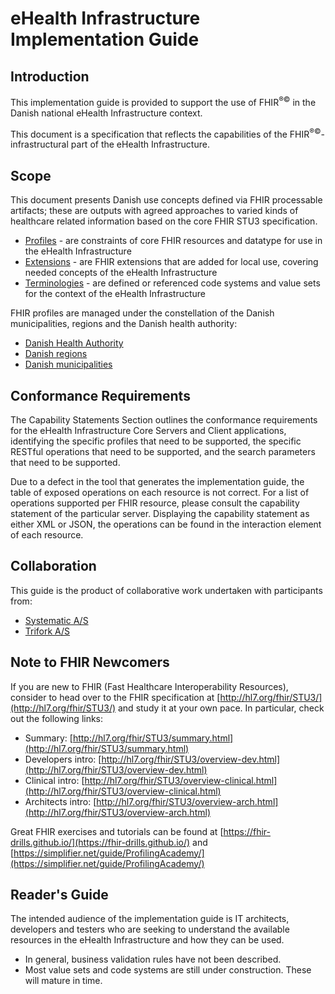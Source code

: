 # eHealth Infrastructure Implementation Guide

## Introduction
This implementation guide is provided to support the use of FHIR<sup>&reg;&copy;</sup> in the Danish national
eHealth Infrastructure context.

This document is a specification that reflects the capabilities of the FHIR<sup>&reg;&copy;</sup>-infrastructural part
of the eHealth Infrastructure.

## Scope

This document presents Danish use concepts defined via FHIR processable artifacts; these are outputs with agreed approaches to varied kinds of healthcare related information based on the core FHIR STU3 specification.
* [Profiles](profiles.html) - are constraints of core FHIR resources and datatype for use in the eHealth Infrastructure
* [Extensions](extensions.html) - are FHIR extensions that are added for local use, covering needed concepts of the eHealth Infrastructure
* [Terminologies](terminology.html) - are defined or referenced code systems and value sets for the context of the eHealth Infrastructure

FHIR profiles are managed under the constellation of the Danish municipalities, regions and the Danish health authority:

* [Danish Health Authority](https://sst.dk/)
* [Danish regions](https://regioner.dk/)
* [Danish municipalities](https://kl.dk/)

## Conformance Requirements

The Capability Statements Section outlines the conformance requirements for the eHealth Infrastructure Core Servers and Client applications, identifying the specific profiles that need to be supported, the specific RESTful operations that need to be supported, and the search parameters that need to be supported.

Due to a defect in the tool that generates the implementation guide, the table of exposed operations on each resource is not correct. For a list of operations supported per FHIR resource, please consult the capability statement of the particular server. Displaying the capability statement as either XML or JSON, the operations can be found in the interaction element of each resource.

## Collaboration

This guide is the product of collaborative work undertaken with participants from:

* [Systematic A/S](https://systematic.com/)
* [Trifork A/S](https://trifork.com/)

## Note to FHIR Newcomers

If you are new to FHIR (Fast Healthcare Interoperability Resources), consider to head over to the FHIR specification at [http://hl7.org/fhir/STU3/](http://hl7.org/fhir/STU3/) and study it at your own pace. In particular, check out the following links:

- Summary: [http://hl7.org/fhir/STU3/summary.html](http://hl7.org/fhir/STU3/summary.html)
- Developers intro: [http://hl7.org/fhir/STU3/overview-dev.html](http://hl7.org/fhir/STU3/overview-dev.html)
- Clinical intro: [http://hl7.org/fhir/STU3/overview-clinical.html](http://hl7.org/fhir/STU3/overview-clinical.html)
- Architects intro: [http://hl7.org/fhir/STU3/overview-arch.html](http://hl7.org/fhir/STU3/overview-arch.html)

Great FHIR exercises and tutorials can be found at [https://fhir-drills.github.io/](https://fhir-drills.github.io/) and [https://simplifier.net/guide/ProfilingAcademy/](https://simplifier.net/guide/ProfilingAcademy/)

## Reader's Guide

The intended audience of the implementation guide is IT architects, developers and testers who are seeking to understand
the available resources in the eHealth Infrastructure and how they can be used.

* In general, business validation rules have not been described.
* Most value sets and code systems are still under construction. These will mature in time.
